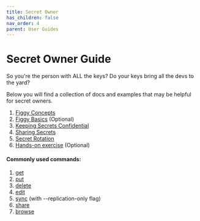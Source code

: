 ```yaml
---
title: Secret Owner
has_children: false
nav_order: 4
parent: User Guides
---
```


# Secret Owner Guide

So you're the person with ALL the keys? Do your keys bring all the devs to the yard?

Below you will find a collection of docs and examples that may be helpful for secret owners.

1. [Figgy Concepts](/docs/getting-started/concepts.html)
1. [Figgy Basics](/docs/getting-started/basics.html) (Optional)
1. [Keeping Secrets Confidential](/docs/advanced/confidentiality.html)
1. [Sharing Secrets](/docs/user-guides/how-to/share-secrets.html)
1. [Secret Rotation](/docs/user-guides/how-to/secret-rotation.html)
1. [Hands-on exercise](https://github.com/mancej/figgy.python-reference) (Optional)



#### Commonly used commands:

1. [get](/docs/commands/config/get.html)
1. [put](/docs/commands/config/put.html)
1. [delete](/docs/commands/config/delete.html)
1. [edit](/docs/commands/config/edit.html)
1. [sync](/docs/commands/config/sync.html) (with --replication-only flag)
1. [share](/docs/commands/config/share.html)
1. [browse](/docs/commands/config/browse.html)

